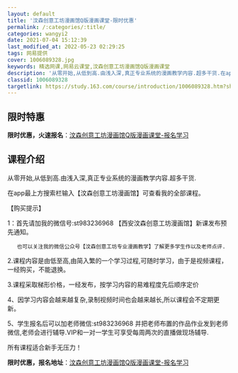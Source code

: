 ```yaml
---
layout: default
title: '汶森创意工坊漫画馆Q版漫画课堂-限时优惠'
permalink: /:categories/:title/
categories: wangyi2
date: 2021-07-04 15:12:39
last_modified_at: 2022-05-23 02:29:25
tags: 网易提供
cover: 1006089328.jpg
keywords: 精选网课,网易云课堂,汶森创意工坊漫画馆Q版漫画课堂
description: '从零开始,从低到高.由浅入深,真正专业系统的漫画教学内容.超多干货.在app最上方搜索栏输入【汶森创意工坊漫画馆】可查看'
classid: 1006089328
targetlink: https://study.163.com/course/introduction/1006089328.htm?share=1&shareId=1025206652&utm_campaign=share&utm_medium=iphoneShare&utm_source=&utm_u=1025206652
---
```


## 限时特惠

**限时优惠，火速报名**：[汶森创意工坊漫画馆Q版漫画课堂-报名学习](https://study.163.com/course/introduction/1006089328.htm?share=1&shareId=1025206652&utm_campaign=share&utm_medium=iphoneShare&utm_source=&utm_u=1025206652)

## 课程介绍

从零开始,从低到高.由浅入深,真正专业系统的漫画教学内容.超多干货.

在app最上方搜索栏输入【汶森创意工坊漫画馆】可查看我的全部课程。

【购买提示】

1：首先请加我的微信号:st983236968 【西安汶森创意工坊漫画馆】新课发布预先通知。

       也可以关注我的微信公众号【汶森创意工坊专业漫画教学】了解更多学生作以及老师点评.

2.课程内容是由低至高,由简入繁的一个学习过程,可随时学习，由于是视频课程，一经购买，不能退换。

3.课程采取梯形价格，一经发布，按学习内容的易难程度先后顺序定价

4、因学习内容会越来越复杂,录制视频时间也会越来越长,所以课程会不定期更新。

5、学生报名后可以加老师微信:st983236968 并把老师布置的作品作业发到老师微信,老师会进行辅导.VIP和一对一学生可享受每周两次的直播做现场辅导.

所有课程适合新手无压力！

**限时优惠，报名地址**：[汶森创意工坊漫画馆Q版漫画课堂-报名学习](https://study.163.com/course/introduction/1006089328.htm?share=1&shareId=1025206652&utm_campaign=share&utm_medium=iphoneShare&utm_source=&utm_u=1025206652)

